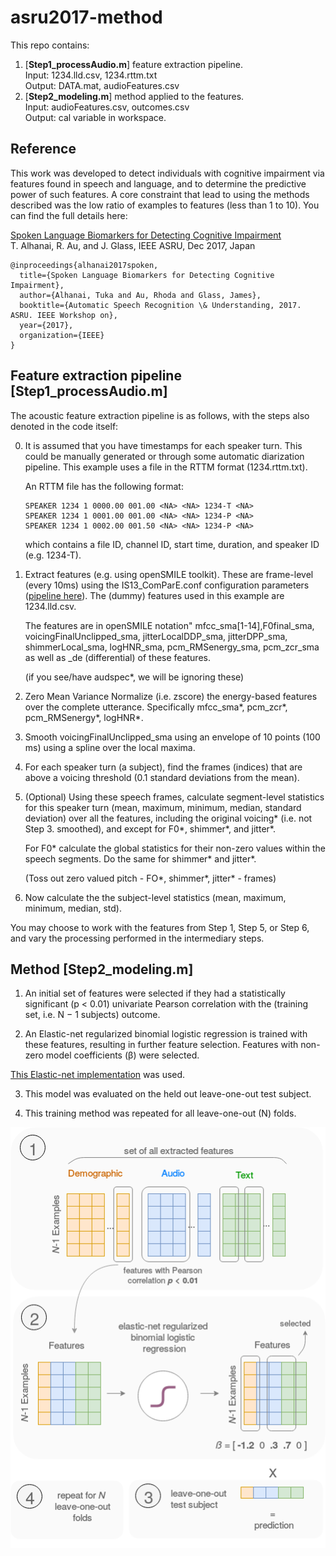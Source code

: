 # asru2017-method

This repo contains:
1. [**Step1_processAudio.m**] feature extraction pipeline.<br>
   Input: 1234.lld.csv, 1234.rttm.txt<br>
   Output: DATA.mat, audioFeatures.csv<br>
2. [**Step2_modeling.m**] method applied to the features.<br>
   Input: audioFeatures.csv, outcomes.csv<br>
   Output: cal variable in workspace.<br>

## Reference
This work was developed to detect individuals with cognitive impairment via features found in speech and language, and to determine the predictive power of such features. A core constraint that lead to using the methods described was the low ratio of examples to features (less than 1 to 10). You can find the full details here:

   [Spoken Language Biomarkers for Detecting Cognitive Impairment](https://groups.csail.mit.edu/sls/publications/2017/ASRU17_alhanai.pdf) <br>
   T. Alhanai, R. Au, and J. Glass, IEEE ASRU, Dec 2017, Japan

```
@inproceedings{alhanai2017spoken,
  title={Spoken Language Biomarkers for Detecting Cognitive Impairment},
  author={Alhanai, Tuka and Au, Rhoda and Glass, James},
  booktitle={Automatic Speech Recognition \& Understanding, 2017. ASRU. IEEE Workshop on},
  year={2017},
  organization={IEEE}
}
```


## Feature extraction pipeline [**Step1_processAudio.m**]
The acoustic feature extraction pipeline is as follows, with the steps also denoted in the code itself:

0. It is assumed that you have timestamps for each speaker turn. This could be manually generated or through some automatic diarization pipeline. This example uses a file in the RTTM format (1234.rttm.txt).
   
   An RTTM file has the following format:
   
   ```
   SPEAKER 1234 1 0000.00 001.00 <NA> <NA> 1234-T <NA>
   SPEAKER 1234 1 0001.00 001.00 <NA> <NA> 1234-P <NA>
   SPEAKER 1234 1 0002.00 001.50 <NA> <NA> 1234-P <NA>
   ```
   which contains a file ID, channel ID, start time, duration, and speaker ID (e.g. 1234-T). 

1. Extract features (e.g. using openSMILE toolkit). These are frame-level (every 10ms) using the IS13_ComParE.conf configuration parameters ([pipeline here](https://github.com/talhanai/acousticfeatures-fhs)). The (dummy) features used in this example are 1234.lld.csv.

   The features are in openSMILE notation" mfcc_sma[1-14],F0final_sma, voicingFinalUnclipped_sma, jitterLocalDDP_sma, jitterDPP_sma, shimmerLocal_sma, logHNR_sma, pcm_RMSenergy_sma, pcm_zcr_sma as well as \_de (differential) of these features. 
   
   (if you see/have audspec\*, we will be ignoring these)

2. Zero Mean Variance Normalize (i.e. zscore) the energy-based features over the complete utterance. Specifically mfcc_sma\*, pcm_zcr\*, pcm_RMSenergy\*, logHNR*.

3. Smooth voicingFinalUnclipped_sma using an envelope of 10 points (100 ms) using a spline over the local maxima.

4. For each speaker turn (a subject), find the frames (indices) that are above a voicing threshold (0.1 standard deviations from the mean).

5. (Optional) Using these speech frames, calculate segment-level statistics for this speaker turn (mean, maximum, minimum, median, standard deviation) over all the features, including the original voicing\* (i.e. not Step 3. smoothed), and except for F0\*, shimmer\*, and jitter\*.

   For F0\* calculate the global statistics for their non-zero values within the speech segments. Do the same for shimmer\* and jitter\*.
   
   (Toss out zero valued pitch - FO\*, shimmer\*, jitter\* - frames)

6. Now calculate the the subject-level statistics (mean, maximum, minimum, median, std).

You may choose to work with the features from Step 1, Step 5, or Step 6, and vary the processing performed in the intermediary steps.

## Method [**Step2_modeling.m**]

1. An initial set of features were selected if they had a statistically significant (p < 0.01) univariate Pearson correlation with the (training set, i.e. N − 1 subjects) outcome. 

2.  An Elastic-net regularized binomial logistic regression is trained with these features, resulting in further feature selection. Features with non-zero model coefficients (β) were selected. 

   [This Elastic-net implementation](https://web.stanford.edu/~hastie/glmnet_matlab/) was used.  

3. This model was evaluated on the held out leave-one-out test subject. 

4. This training method was repeated for all leave-one-out (N) folds.

![alt tag](https://github.com/talhanai/asru2017-method/blob/master/DiagramFeature.png?raw=true)
